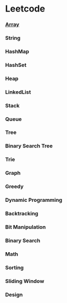 # Leetcode
### [Array](https://github.com/idanhuang/Leetcode/blob/master/Array.md)
### String
### HashMap
### HashSet
### Heap
### LinkedList
### Stack
### Queue
### Tree
### Binary Search Tree
### Trie
### Graph
### Greedy
### Dynamic Programming
### Backtracking
### Bit Manipulation
### Binary Search
### Math
### Sorting
### Sliding Window
### Design
